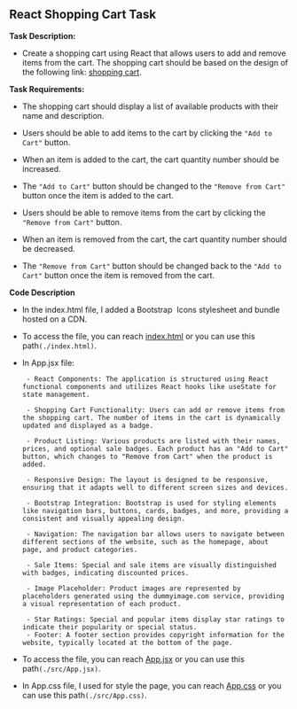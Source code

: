 ## React Shopping Cart Task
    
**Task Description:**
   - Create a shopping cart using React that allows users to add and remove items from the cart. The shopping cart should be based on the design of the following link: [shopping cart](https://startbootstrap.com/previews/shop-homepage).

**Task Requirements:**
  * The shopping cart should display a list of available products with their name and description.

  * Users should be able to add items to the cart by clicking the `"Add to Cart"` button.

  * When an item is added to the cart, the cart quantity number should be increased.

  * The `"Add to Cart"` button should be changed to the `"Remove from Cart"` button once the item is added to the cart.

  * Users should be able to remove items from the cart by clicking the `"Remove from Cart"` button.

  * When an item is removed from the cart, the cart quantity number should be decreased.

  * The `"Remove from Cart"` button should be changed back to the `"Add to Cart"` button once the item is removed from the cart.

**Code Description**
   
   * In the index.html file, I added a Bootstrap  Icons stylesheet and bundle hosted on a CDN.
 
   * To access the file, you can reach [index.html](./index.html) or you can use this path`(./index.html)`.
  
   * In App.jsx file:
        
          - React Components: The application is structured using React functional components and utilizes React hooks like useState for state management.
         
          - Shopping Cart Functionality: Users can add or remove items from the shopping cart. The number of items in the cart is dynamically updated and displayed as a badge.

          - Product Listing: Various products are listed with their names, prices, and optional sale badges. Each product has an "Add to Cart" button, which changes to "Remove from Cart" when the product is added.

          - Responsive Design: The layout is designed to be responsive, ensuring that it adapts well to different screen sizes and devices.

          - Bootstrap Integration: Bootstrap is used for styling elements like navigation bars, buttons, cards, badges, and more, providing a consistent and visually appealing design.

          - Navigation: The navigation bar allows users to navigate between different sections of the website, such as the homepage, about page, and product categories.

          - Sale Items: Special and sale items are visually distinguished with badges, indicating discounted prices.

          - Image Placeholder: Product images are represented by placeholders generated using the dummyimage.com service, providing a visual representation of each product.

          - Star Ratings: Special and popular items display star ratings to indicate their popularity or special status.
          - Footer: A footer section provides copyright information for the website, typically located at the bottom of the page.
    
  * To access the file, you can reach [App.jsx](./src/App.jsx) or you can use  this path`(./src/App.jsx)`.
  
  * In App.css file, I used for style the page, you can reach [App.css](./src/App.css) or you can use this path`(./src/App.css)`.





